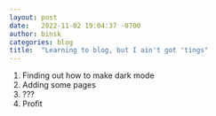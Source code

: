 ```yaml
---
layout: post
date:   2022-11-02 19:04:37 -0700
author: binsk
categories: blog
title:  "Learning to blog, but I ain't got 'tings"
---
```


1. Finding out how to make dark mode
2. Adding some pages
3. ???
4. Profit
